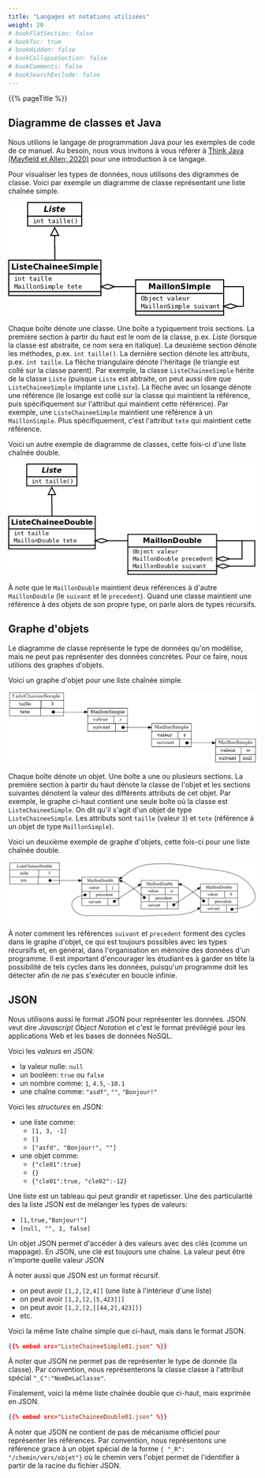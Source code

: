 ```yaml
---
title: "Langages et notations utilisées"
weight: 20
# bookFlatSection: false
# bookToc: true
# bookHidden: false
# bookCollapseSection: false
# bookComments: false
# bookSearchExclude: false
---
```


{{% pageTitle %}}

## Diagramme de classes et Java

Nous utilions le langage de programmation Java pour les exemples de code de ce manuel. Au besoin, nous vous invitons à vous référer à <a href="/bibliographie#mayfield-allen-2020">Think Java (Mayfield et Allen; 2020)</a> pour une introduction à ce langage.

Pour visualiser les types de données, nous utilisons des digrammes de classe.
Voici par exemple un diagramme de classe représentant une liste chaînée simple.

<img class="figure" src="./liste_chainee_simple.png" />

Chaque boîte dénote une classe. Une boîte a typiquement trois sections. La
première section à partir du haut est le nom de la classe, p.ex. *Liste*
(lorsque la classe est abstraite, ce nom sera en italique). La deuxième section
dénote les méthodes, p.ex. `int taille()`.  La dernière section dénote les
attributs, p.ex. `int taille`. La flèche triangulaire dénote l'héritage (le
triangle est collé sur la classe parent).  Par exemple, la classe
`ListeChaineeSimple` hérite de la classe `Liste` (puisque `Liste` est abtraite,
on peut aussi dire que `ListeChaineeSimple` implante une `Liste`).  La flèche
avec un losange dénote une référence (le losange est collé sur la classe qui
maintient la référence, puis spécifiquement sur l'attribut qui maintient cette
référence).  Par exemple, une `ListeChaineeSimple` maintient une référence à un
`MaillonSimple`. Plus spécifiquement, c'est l'attribut `tete` qui maintient cette référence.

Voici un autre exemple de diagramme de classes, cette fois-ci d'une liste chaînée double.

<img class="figure" src="./liste_chainee_double.png" />

À note que le `MaillonDouble` maintient deux références à d'autre
`MaillonDouble` (le `suivant` et le `precedent`).  Quand une classe maintient
une référence à des objets de son propre type, on parle alors de types
récursifs.

## Graphe d'objets

Le diagramme de classe représente le type de données qu'on modélise,
mais ne peut pas représenter des données concrètes.
Pour ce faire, nous utilions des graphes d'objets.

Voici un graphe d'objet pour une liste chaînée simple.

<img class="figure" src="./graphe_ListeChaineeSimple.png" />

Chaque boîte dénote un objet. Une boîte a une ou plusieurs sections.
La première section à partir du haut dénote la classe de l'objet 
et les sections suivantes dénotent la valeur des différents attributs de cet objet.
Par exemple, le graphe ci-haut contient une seule boîte où la classe est `ListeChaineeSimple`.
On dit qu'il s'agit d'un objet de type `ListeChaineeSimple`.
Les attributs sont `taille` (valeur `3`) et `tete` (référence à un objet de type `MaillonSimple`).

Voici un deuxième exemple de graphe d'objets, cette fois-ci pour une liste chaînée double.

<img class="figure" src="./graphe_edite_ListeChaineeDouble.png" />

À noter comment les références `suivant` et `precedent` forment des cycles dans le graphe 
d'objet, ce qui est toujours possibles avec les types récursifs et, en général, dans 
l'organisation en mémoire des données d'un programme.
Il est important d'encourager les étudiant·es à garder en tête la possibilité de tels cycles
dans les données, puisqu'un programme doit les détecter afin de ne pas s'exécuter en boucle infinie.



## JSON

Nous utilisons aussi le format JSON pour représenter les données.
JSON veut dire *Javascript Object Notation* et c'est le format prévilégié pour les applications Web
et les bases de données NoSQL.

Voici les *valeurs* en JSON:

* la valeur nulle: `null`
* un booléen: `true`  ou `false`
* un nombre comme: `1`, `4.5`, `-10.1` 
* une chaîne comme: `"asdf"`, `""`, `"Bonjour!"`

Voici les *structures* en JSON:

* une liste comme: 
    * `[1, 3, -1]`
    * `[]`
    * `["asfd", "Bonjour!", ""]`
* une objet comme: 
    * `{"cle01":true}`
    * `{}`
    * `{"cle01":true, "cle02":-12}`

Une liste est un tableau qui peut grandir et rapetisser. Une des particularité
des la liste JSON est de mélanger les types de valeurs:

* `[1,true,"Bonjour!"]`
* `[null, "", 1, false]`

Un objet JSON permet d'accéder à des valeurs avec des clés (comme un mappage).
En JSON, une clé est toujours une chaîne.
La valeur peut être n'importe quelle valeur JSON

À noter aussi que JSON est un format récursif.

* on peut avoir `[1,2,[2,4]]` (une liste à l'intérieur d'une liste)
* on peut avoir `[1,2,[2,[5,423]]]` 
* on peut avoir `[1,2,[2,[[44,2],423]]]` 
* etc.

Voici la même liste chaîne simple que ci-haut, mais dans le format JSON.

```json
{{% embed src="ListeChaineeSimple01.json" %}}
```

À noter que JSON ne permet pas de représenter le type de donnée (la classe).
Par convention, nous représenterons la classe classe à l'attribut spécial `"_C":"NomDeLaClasse"`.

Finalement, voici la même liste chaînée double que ci-haut, mais exprimée en JSON.

```json
{{% embed src="ListeChaineeDouble01.json" %}}
```

À noter que JSON ne contient de pas de mécanisme officiel pour représenter les références.
Par convention, nous représentons une référence grace à un objet spécial de la forme `{ "_R": "/chemin/vers/objet"}`
où le chemin vers l'objet permet de l'identifier à partir de la racine du fichier JSON.



